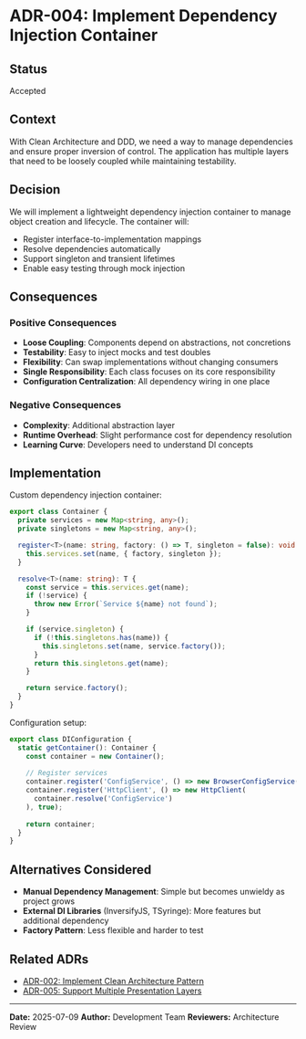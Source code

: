 # ADR-004: Implement Dependency Injection Container

## Status
Accepted

## Context
With Clean Architecture and DDD, we need a way to manage dependencies and ensure proper inversion of control. The application has multiple layers that need to be loosely coupled while maintaining testability.

## Decision
We will implement a lightweight dependency injection container to manage object creation and lifecycle. The container will:

- Register interface-to-implementation mappings
- Resolve dependencies automatically
- Support singleton and transient lifetimes
- Enable easy testing through mock injection

## Consequences

### Positive Consequences
- **Loose Coupling**: Components depend on abstractions, not concretions
- **Testability**: Easy to inject mocks and test doubles
- **Flexibility**: Can swap implementations without changing consumers
- **Single Responsibility**: Each class focuses on its core responsibility
- **Configuration Centralization**: All dependency wiring in one place

### Negative Consequences
- **Complexity**: Additional abstraction layer
- **Runtime Overhead**: Slight performance cost for dependency resolution
- **Learning Curve**: Developers need to understand DI concepts

## Implementation
Custom dependency injection container:

```typescript
export class Container {
  private services = new Map<string, any>();
  private singletons = new Map<string, any>();

  register<T>(name: string, factory: () => T, singleton = false): void {
    this.services.set(name, { factory, singleton });
  }

  resolve<T>(name: string): T {
    const service = this.services.get(name);
    if (!service) {
      throw new Error(`Service ${name} not found`);
    }

    if (service.singleton) {
      if (!this.singletons.has(name)) {
        this.singletons.set(name, service.factory());
      }
      return this.singletons.get(name);
    }

    return service.factory();
  }
}
```

Configuration setup:

```typescript
export class DIConfiguration {
  static getContainer(): Container {
    const container = new Container();
    
    // Register services
    container.register('ConfigService', () => new BrowserConfigService(), true);
    container.register('HttpClient', () => new HttpClient(
      container.resolve('ConfigService')
    ), true);
    
    return container;
  }
}
```

## Alternatives Considered
- **Manual Dependency Management**: Simple but becomes unwieldy as project grows
- **External DI Libraries** (InversifyJS, TSyringe): More features but additional dependency
- **Factory Pattern**: Less flexible and harder to test

## Related ADRs
- [ADR-002: Implement Clean Architecture Pattern](./002-clean-architecture.md)
- [ADR-005: Support Multiple Presentation Layers](./005-multiple-presentation-layers.md)

---

**Date:** 2025-07-09
**Author:** Development Team
**Reviewers:** Architecture Review
